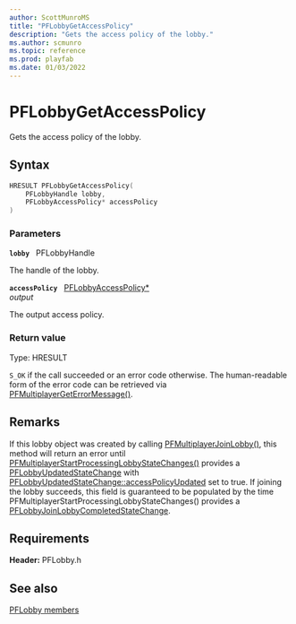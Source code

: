 ```yaml
---
author: ScottMunroMS
title: "PFLobbyGetAccessPolicy"
description: "Gets the access policy of the lobby."
ms.author: scmunro
ms.topic: reference
ms.prod: playfab
ms.date: 01/03/2022
---
```


# PFLobbyGetAccessPolicy  

Gets the access policy of the lobby.  

## Syntax  
  
```cpp
HRESULT PFLobbyGetAccessPolicy(  
    PFLobbyHandle lobby,  
    PFLobbyAccessPolicy* accessPolicy  
)  
```  
  
### Parameters  
  
**`lobby`** &nbsp; PFLobbyHandle  
  
The handle of the lobby.  
  
**`accessPolicy`** &nbsp; [PFLobbyAccessPolicy*](../enums/pflobbyaccesspolicy.md)  
*output*  
  
The output access policy.  
  
  
### Return value
Type: HRESULT
  
```S_OK``` if the call succeeded or an error code otherwise. The human-readable form of the error code can be retrieved via [PFMultiplayerGetErrorMessage()](../../pfmultiplayer/functions/pfmultiplayergeterrormessage.md).
  
## Remarks  
  
If this lobby object was created by calling [PFMultiplayerJoinLobby()](pfmultiplayerjoinlobby.md), this method will return an error until [PFMultiplayerStartProcessingLobbyStateChanges()](pfmultiplayerstartprocessinglobbystatechanges.md) provides a [PFLobbyUpdatedStateChange](../structs/pflobbyupdatedstatechange.md) with [PFLobbyUpdatedStateChange::accessPolicyUpdated](../structs/pflobbyupdatedstatechange.md) set to true. If joining the lobby succeeds, this field is guaranteed to be populated by the time PFMultiplayerStartProcessingLobbyStateChanges() provides a [PFLobbyJoinLobbyCompletedStateChange](../structs/pflobbyjoinlobbycompletedstatechange.md).
  
## Requirements  
  
**Header:** PFLobby.h
  
## See also  
[PFLobby members](../pflobby_members.md)  

  
  
